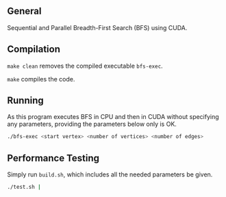 ## General

Sequential and Parallel Breadth-First Search (BFS) using CUDA.


## Compilation

`make clean` removes the compiled executable `bfs-exec`.

`make` compiles the code.

## Running

As this program executes BFS in CPU and then in CUDA without specifying any parameters, providing the parameters below only is OK.

```bash
./bfs-exec <start vertex> <number of vertices> <number of edges>
```

## Performance Testing

Simply run `build.sh`, which includes all the needed parameters be given.

```bash
./test.sh |
```